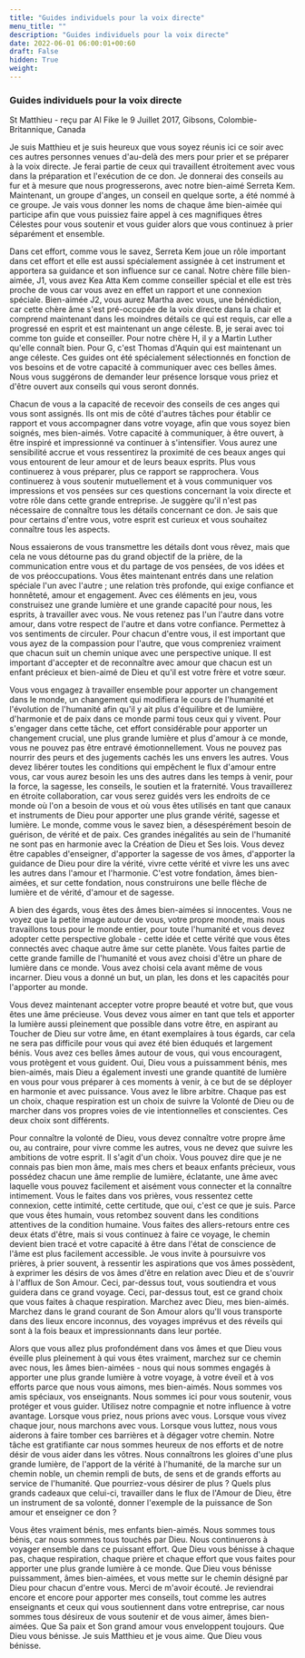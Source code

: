 ```yaml
---
title: "Guides individuels pour la voix directe"
menu_title: ""
description: "Guides individuels pour la voix directe"
date: 2022-06-01 06:00:01+00:60
draft: False
hidden: True
weight:
---
```

### Guides individuels pour la voix directe

St Matthieu - reçu par Al Fike le 9 Juillet 2017, Gibsons, Colombie-Britannique, Canada

Je suis Matthieu et je suis heureux que vous soyez réunis ici ce soir avec ces autres personnes venues d'au-delà des mers pour prier et se préparer à la voix directe. Je ferai partie de ceux qui travaillent étroitement avec vous dans la préparation et l'exécution de ce don. Je donnerai des conseils au fur et à mesure que nous progresserons, avec notre bien-aimé Serreta Kem. Maintenant, un groupe d'anges, un conseil en quelque sorte, a été nommé à ce groupe. Je vais vous donner les noms de chaque âme bien-aimée qui participe afin que vous puissiez faire appel à ces magnifiques êtres Célestes pour vous soutenir et vous guider alors que vous continuez à prier séparément et ensemble.

Dans cet effort, comme vous le savez, Serreta Kem joue un rôle important dans cet effort et elle est aussi spécialement assignée à cet instrument et apportera sa guidance et son influence sur ce canal. Notre chère fille bien-aimée, J1, vous avez Kea Atta Kem comme conseiller spécial et elle est très proche de vous car vous avez en effet un rapport et une connexion spéciale. Bien-aimée J2, vous aurez Martha avec vous, une bénédiction, car cette chère âme s'est pré-occupée de la voix directe dans la chair et comprend maintenant dans les moindres détails ce qui est requis, car elle a progressé en esprit et est maintenant un ange céleste. B, je serai avec toi comme ton guide et conseiller. Pour notre chère H, il y a Martin Luther qu'elle connaît bien. Pour G, c'est Thomas d'Aquin qui est maintenant un ange céleste. Ces guides ont été spécialement sélectionnés en fonction de vos besoins et de votre capacité à communiquer avec ces belles âmes. Nous vous suggérons de demander leur présence lorsque vous priez et d'être ouvert aux conseils qui vous seront donnés.

Chacun de vous a la capacité de recevoir des conseils de ces anges qui vous sont assignés. Ils ont mis de côté d'autres tâches pour établir ce rapport et vous accompagner dans votre voyage, afin que vous soyez bien soignés, mes bien-aimés. Votre capacité à communiquer, à être ouvert, à être inspiré et impressionné va continuer à s'intensifier. Vous aurez une sensibilité accrue et vous ressentirez la proximité de ces beaux anges qui vous entourent de leur amour et de leurs beaux esprits. Plus vous continuerez à vous préparer, plus ce rapport se rapprochera. Vous continuerez à vous soutenir mutuellement et à vous communiquer vos impressions et vos pensées sur ces questions concernant la voix directe et votre rôle dans cette grande entreprise. Je suggère qu'il n'est pas nécessaire de connaître tous les détails concernant ce don. Je sais que pour certains d'entre vous, votre esprit est curieux et vous souhaitez connaître tous les aspects.

Nous essaierons de vous transmettre les détails dont vous rêvez, mais que cela ne vous détourne pas du grand objectif de la prière, de la communication entre vous et du partage de vos pensées, de vos idées et de vos préoccupations. Vous êtes maintenant entrés dans une relation spéciale l'un avec l'autre ; une relation très profonde, qui exige confiance et honnêteté, amour et engagement. Avec ces éléments en jeu, vous construisez une grande lumière et une grande capacité pour nous, les esprits, à travailler avec vous. Ne vous retenez pas l'un l'autre dans votre amour, dans votre respect de l'autre et dans votre confiance. Permettez à vos sentiments de circuler. Pour chacun d'entre vous, il est important que vous ayez de la compassion pour l'autre, que vous compreniez vraiment que chacun suit un chemin unique avec une perspective unique. Il est important d'accepter et de reconnaître avec amour que chacun est un enfant précieux et bien-aimé de Dieu et qu'il est votre frère et votre sœur.

Vous vous engagez à travailler ensemble pour apporter un changement dans le monde, un changement qui modifiera le cours de l'humanité et l'évolution de l'humanité afin qu'il y ait plus d'équilibre et de lumière, d'harmonie et de paix dans ce monde parmi tous ceux qui y vivent. Pour s'engager dans cette tâche, cet effort considérable pour apporter un changement crucial, une plus grande lumière et plus d'amour à ce monde, vous ne pouvez pas être entravé émotionnellement. Vous ne pouvez pas nourrir des peurs et des jugements cachés les uns envers les autres. Vous devez libérer toutes les conditions qui empêchent le flux d'amour entre vous, car vous aurez besoin les uns des autres dans les temps à venir, pour la force, la sagesse, les conseils, le soutien et la fraternité. Vous travaillerez en étroite collaboration, car vous serez guidés vers les endroits de ce monde où l'on a besoin de vous et où vous êtes utilisés en tant que canaux et instruments de Dieu pour apporter une plus grande vérité, sagesse et lumière. Le monde, comme vous le savez bien, a désespérément besoin de guérison, de vérité et de paix. Ces grandes inégalités au sein de l'humanité ne sont pas en harmonie avec la Création de Dieu et Ses lois. Vous devez être capables d'enseigner, d'apporter la sagesse de vos âmes, d'apporter la guidance de Dieu pour dire la vérité, vivre cette vérité et vivre les uns avec les autres dans l'amour et l'harmonie. C'est votre fondation, âmes bien-aimées, et sur cette fondation, nous construirons une belle flèche de lumière et de vérité, d'amour et de sagesse.

A bien des égards, vous êtes des âmes bien-aimées si innocentes. Vous ne voyez que la petite image autour de vous, votre propre monde, mais nous travaillons tous pour le monde entier, pour toute l'humanité et vous devez adopter cette perspective globale - cette idée et cette vérité que vous êtes connectés avec chaque autre âme sur cette planète. Vous faites partie de cette grande famille de l'humanité et vous avez choisi d'être un phare de lumière dans ce monde. Vous avez choisi cela avant même de vous incarner. Dieu vous a donné un but, un plan, les dons et les capacités pour l'apporter au monde.

Vous devez maintenant accepter votre propre beauté et votre but, que vous êtes une âme précieuse. Vous devez vous aimer en tant que tels et apporter la lumière aussi pleinement que possible dans votre être, en aspirant au Toucher de Dieu sur votre âme, en étant exemplaires à tous égards, car cela ne sera pas difficile pour vous qui avez été bien éduqués et largement bénis. Vous avez ces belles âmes autour de vous, qui vous encouragent, vous protègent et vous guident. Oui, Dieu vous a puissamment bénis, mes bien-aimés, mais Dieu a également investi une grande quantité de lumière en vous pour vous préparer à ces moments à venir, à ce but de se déployer en harmonie et avec puissance. Vous avez le libre arbitre. Chaque pas est un choix, chaque respiration est un choix de suivre la Volonté de Dieu ou de marcher dans vos propres voies de vie intentionnelles et conscientes. Ces deux choix sont différents.

Pour connaître la volonté de Dieu, vous devez connaître votre propre âme ou, au contraire, pour vivre comme les autres, vous ne devez que suivre les ambitions de votre esprit. Il s'agit d'un choix. Vous pouvez dire que je ne connais pas bien mon âme, mais mes chers et beaux enfants précieux, vous possédez chacun une âme remplie de lumière, éclatante, une âme avec laquelle vous pouvez facilement et aisément vous connecter et la connaître intimement. Vous le faites dans vos prières, vous ressentez cette connexion, cette intimité, cette certitude, que oui, c'est ce que je suis. Parce que vous êtes humain, vous retombez souvent dans les conditions attentives de la condition humaine. Vous faites des allers-retours entre ces deux états d'être, mais si vous continuez à faire ce voyage, le chemin devient bien tracé et votre capacité à être dans l'état de conscience de l'âme est plus facilement accessible. Je vous invite à poursuivre vos prières, à prier souvent, à ressentir les aspirations que vos âmes possèdent, à exprimer les désirs de vos âmes d'être en relation avec Dieu et de s'ouvrir à l'afflux de Son Amour. Ceci, par-dessus tout, vous soutiendra et vous guidera dans ce grand voyage. Ceci, par-dessus tout, est ce grand choix que vous faites à chaque respiration. Marchez avec Dieu, mes bien-aimés. Marchez dans le grand courant de Son Amour alors qu'Il vous transporte dans des lieux encore inconnus, des voyages imprévus et des réveils qui sont à la fois beaux et impressionnants dans leur portée.

Alors que vous allez plus profondément dans vos âmes et que Dieu vous éveille plus pleinement à qui vous êtes vraiment, marchez sur ce chemin avec nous, les âmes bien-aimées - nous qui nous sommes engagés à apporter une plus grande lumière à votre voyage, à votre éveil et à vos efforts parce que nous vous aimons, mes bien-aimés. Nous sommes vos amis spéciaux, vos enseignants. Nous sommes ici pour vous soutenir, vous protéger et vous guider. Utilisez notre compagnie et notre influence à votre avantage. Lorsque vous priez, nous prions avec vous. Lorsque vous vivez chaque jour, nous marchons avec vous. Lorsque vous luttez, nous vous aiderons à faire tomber ces barrières et à dégager votre chemin. Notre tâche est gratifiante car nous sommes heureux de nos efforts et de notre désir de vous aider dans les vôtres. Nous connaîtrons les gloires d'une plus grande lumière, de l'apport de la vérité à l'humanité, de la marche sur un chemin noble, un chemin rempli de buts, de sens et de grands efforts au service de l'humanité. Que pourriez-vous désirer de plus ? Quels plus grands cadeaux que celui-ci, travailler dans le flux de l'Amour de Dieu, être un instrument de sa volonté, donner l'exemple de la puissance de Son amour et enseigner ce don ?

Vous êtes vraiment bénis, mes enfants bien-aimés. Nous sommes tous bénis, car nous sommes tous touchés par Dieu. Nous continuerons à voyager ensemble dans ce puissant effort. Que Dieu vous bénisse à chaque pas, chaque respiration, chaque prière et chaque effort que vous faites pour apporter une plus grande lumière à ce monde. Que Dieu vous bénisse puissamment, âmes bien-aimées, et vous mette sur le chemin désigné par Dieu pour chacun d'entre vous. Merci de m'avoir écouté. Je reviendrai encore et encore pour apporter mes conseils, tout comme les autres enseignants et ceux qui vous soutiennent dans votre entreprise, car nous sommes tous désireux de vous soutenir et de vous aimer, âmes bien-aimées. Que Sa paix et Son grand amour vous enveloppent toujours. Que Dieu vous bénisse. Je suis Matthieu et je vous aime. Que Dieu vous bénisse.
